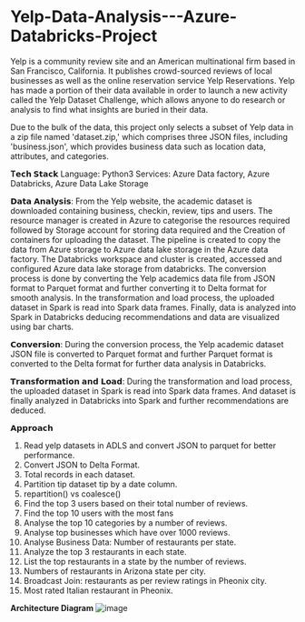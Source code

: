 # Yelp-Data-Analysis---Azure-Databricks-Project

Yelp is a community review site and an American multinational firm based in San Francisco, California. It publishes crowd-sourced reviews of local businesses as well as the online reservation service Yelp Reservations. Yelp has made a portion of their data available in order to launch a new activity called the Yelp Dataset Challenge, which allows anyone to do research or analysis to find what insights are buried in their data. 

Due to the bulk of the data, this project only selects a subset of Yelp data in a zip file named 'dataset.zip,' which comprises three JSON files, including 'business.json', which provides business data such as location data, attributes, and categories.

**T𝗲𝗰𝗵 𝗦𝘁𝗮𝗰𝗸**
Language: Python3
Services: Azure Data factory, Azure Databricks, Azure Data Lake Storage


𝗗𝗮𝘁𝗮 𝗔𝗻𝗮𝗹𝘆𝘀𝗶𝘀:
From the Yelp website, the academic dataset is downloaded containing business, checkin, review, tips and users.
The resource manager is created in Azure to categorise the resources required followed by Storage account for storing data required and the Creation of containers for uploading the dataset.
The pipeline is created to copy the data from Azure storage to Azure data lake storage in the Azure data factory.
The Databricks workspace and cluster is created, accessed and configured Azure data lake storage from databricks.
The conversion process is done by converting the Yelp academics data file from JSON format to Parquet format and further converting it to Delta format for smooth analysis.
In the transformation and load process, the uploaded dataset in Spark is read into Spark data frames.
Finally, data is analyzed into Spark in Databricks deducing recommendations and data are visualized using bar charts.


𝗖𝗼𝗻𝘃𝗲𝗿𝘀𝗶𝗼𝗻: During the conversion process, the Yelp academic dataset JSON file is converted to Parquet format and further Parquet format is converted to the Delta format for further data analysis in Databricks.

𝗧𝗿𝗮𝗻𝘀𝗳𝗼𝗿𝗺𝗮𝘁𝗶𝗼𝗻 𝗮𝗻𝗱 𝗟𝗼𝗮𝗱: During the transformation and load process, the uploaded dataset in Spark is read into Spark data frames. And dataset is finally analyzed in Databricks into Spark and further recommendations are deduced.


𝗔𝗽𝗽𝗿𝗼𝗮𝗰𝗵
1) Read yelp datasets in ADLS and convert JSON to parquet for better performance.
2) Convert JSON to Delta Format.
3) Total records in each dataset.
4) Partition tip dataset tip by a date column.
5) repartition() vs coalesce()
6) Find the top 3 users based on their total number of reviews.
7) Find the top 10 users with the most fans
8) Analyse the top 10 categories by a number of reviews.
9) Analyse top businesses which have over 1000 reviews.
10) Analyse Business Data: Number of restaurants per state.
11) Analyze the top 3 restaurants in each state.
12) List the top restaurants in a state by the number of reviews.
13) Numbers of restaurants in Arizona state per city.
14) Broadcast Join: restaurants as per review ratings in Pheonix city.
15) Most rated Italian restaurant in Pheonix.

**Architecture Diagram**
![image](https://github.com/srijamannam/Yelp-Data-Analysis---Azure-Databricks-Project/assets/92010369/67396792-6f3e-4860-861d-2a3776a00b6e)
